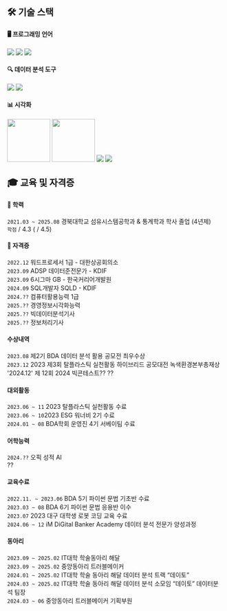 ## 🛠 기술 스택

#### 🖥️ 프로그래밍 언어
<img src="https://img.shields.io/badge/python-3776AB?style=for-the-badge&logo=python&logoColor=white"> <img src="https://img.shields.io/badge/R-276DC3?style=for-the-badge&logo=r&logoColor=white"> <img src="https://img.shields.io/badge/mysql-4479A1?style=for-the-badge&logo=mysql&logoColor=white">

#### 🔍 데이터 분석 도구
<img src="https://img.shields.io/badge/numpy-013243?style=for-the-badge&logo=numpy&logoColor=white"> <img src="https://img.shields.io/badge/pandas-150458?style=for-the-badge&logo=pandas&logoColor=white"> 


#### 📊 시각화
<img src="https://matplotlib.org/_static/logo_light.svg" width="100">  <img src="https://seaborn.pydata.org/_static/logo-wide-lightbg.svg" width="100"> <img src="https://img.shields.io/badge/tableau-E97627?style=for-the-badge&logo=tableau&logoColor=white">
<img src="https://img.shields.io/badge/excel-217346?style=for-the-badge&logo=microsoftexcel&logoColor=white">

## 🎓 교육 및 자격증

#### 🏫 학력
`2021.03 ~ 2025.08` 경북대학교 섬유시스템공학과 & 통계학과 학사 졸업 (4년제) \
`학점`  / 4.3 ( / 4.5)

#### 📜 자격증
`2022.12` 워드프로세서 1급 - 대한상공회의소 \
`2023.09` ADSP 데이터준전문가 - KDIF \
`2023.09` 6시그마 GB - 한국커리어개발원 \
`2024.09` SQL개발자 SQLD - KDIF\
`2024.??` 컴퓨터활용능력 1급 \
`2025.??` 경영정보시각화능력 \
`2025.??` 빅데이터분석기사 \
`2025.??` 정보처리기사 

  
####  수상내역
`2023.08` 제2기 BDA 데이터 분석 활용 공모전 최우수상 \
`2023.12` 2023 제3회 탈플라스틱 실천활동 하이브리드 공모대전 녹색환경본부총재상\
'2024.12' 제 12회 2024 빅콘테스트??
??

#### 대외활동
`2023.06 ~ 11` 2023 탈플라스틱 실천활동 수료 \
`2023.06 ~ 10`2023 ESG 워너비 2기 수료 \
`2024.01 ~ 08` BDA학회 운영진 4기 서베이팀 수료

#### 어학능력
`2024.??` 오픽 성적 AI \
??

#### 교육수료
`2022.11. ~ 2023.06` BDA 5기 파이썬 문법 기초반 수료 \
`2023.03 ~ 08` BDA 6기 파이썬 문법 응용반 이수 \
`2023.07` 2023 대구 대학생 로봇 코딩 교육 수료 \
`2024.06 ~ 12` iM DiGital Banker Academy 데이터 분석 전문가 양성과정

#### 동아리
`2023.09 ~ 2025.02` IT대학 학술동아리 해달 \
`2023.09 ~ 2025.02` 중앙동아리 트러블메이커 \
`2024.01 ~ 2025.02` IT대학 학술 동아리 해달 데이터 분석 트랙 “데이토” \
`2024.03 ~ 2025.02` IT대학 학술 동아리 해달 데이터 분석 소모임 “데이토” 데이터분석 팀장 \
`2024.03 ~ 06` 중앙동아리 트러블메이커 기획부원
